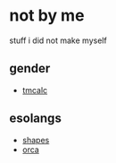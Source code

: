 # not by me
stuff i did not make myself

## gender
- [tmcalc](https://kappanneo.github.io/tmcalc/)

## esolangs
- [shapes](https://github.com/photon-niko/shapes)
- [orca](https://100r.co/site/orca.html)
